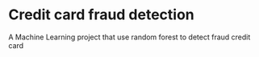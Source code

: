 # Credit card fraud detection

A Machine Learning project that use random forest to detect fraud credit card
